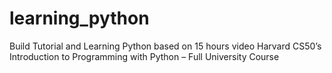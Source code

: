 # learning_python
Build Tutorial and Learning Python based on 15 hours video Harvard CS50’s Introduction to Programming with Python – Full University Course
